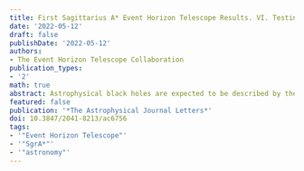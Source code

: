 ```yaml
---
title: First Sagittarius A* Event Horizon Telescope Results. VI. Testing the Black Hole Metric
date: '2022-05-12'
draft: false
publishDate: '2022-05-12'
authors:
- The Event Horizon Telescope Collaboration
publication_types:
- '2'
math: true
abstract: Astrophysical black holes are expected to be described by the Kerr metric. This is the only stationary, vacuum, axisymmetric metric, without electromagnetic charge, that satisfies Einstein's equations and does not have pathologies outside of the event horizon. We present new constraints on potential deviations from the Kerr prediction based on $2017$ EHT observations of Sagittarius A$^\ast$ (Sgr A$^\ast$). We calibrate the relationship between the geometrically defined black hole shadow and the observed size of the ring-like images using a library that includes both Kerr and non-Kerr simulations. We use the exquisite prior constraints on the mass-to-distance ratio for Sgr A$^\ast$ to show that the observed image size is within $\sim 10$\% of the Kerr predictions. We use these bounds to constrain metrics that are parametrically different from Kerr, as well as the charges of several known spacetimes. To consider alternatives to the presence of an event horizon, we explore the possibility that Sgr A$^\ast$ is a compact object with a surface that either absorbs and thermally reemits incident radiation or partially reflects it. Using the observed image size and the broadband spectrum of Sgr A$^\ast$, we conclude that a thermal surface can be ruled out and a fully reflective one is unlikely. We compare our results to the broader landscape of gravitational tests. Together with the bounds found for stellar-mass black holes and the M87 black hole, our observations provide further support that the external spacetimes of all black holes are described by the Kerr metric, independent of their mass.
featured: false
publication: '*The Astrophysical Journal Letters*'
doi: 10.3847/2041-8213/ac6756
tags:
- '"Event Horizon Telescope"'
- '"SgrA*"'
- '"astronomy"'
---
```

